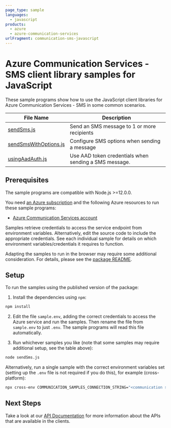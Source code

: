 ```yaml
---
page_type: sample
languages:
  - javascript
products:
  - azure
  - azure-communication-services
urlFragment: communication-sms-javascript
---
```


# Azure Communication Services - SMS client library samples for JavaScript

These sample programs show how to use the JavaScript client libraries for Azure Communication Services - SMS in some common scenarios.

| **File Name**                               | **Description**                                       |
| ------------------------------------------- | ----------------------------------------------------- |
| [sendSms.js][sendsms]                       | Send an SMS message to 1 or more recipients           |
| [sendSmsWithOptions.js][sendsmswithoptions] | Configure SMS options when sending a message          |
| [usingAadAuth.js][usingaadauth]             | Use AAD token credentials when sending a SMS message. |

## Prerequisites

The sample programs are compatible with Node.js >=12.0.0.

You need [an Azure subscription][freesub] and the following Azure resources to run these sample programs:

- [Azure Communication Services account][createinstance_azurecommunicationservicesaccount]

Samples retrieve credentials to access the service endpoint from environment variables. Alternatively, edit the source code to include the appropriate credentials. See each individual sample for details on which environment variables/credentials it requires to function.

Adapting the samples to run in the browser may require some additional consideration. For details, please see the [package README][package].

## Setup

To run the samples using the published version of the package:

1. Install the dependencies using `npm`:

```bash
npm install
```

2. Edit the file `sample.env`, adding the correct credentials to access the Azure service and run the samples. Then rename the file from `sample.env` to just `.env`. The sample programs will read this file automatically.

3. Run whichever samples you like (note that some samples may require additional setup, see the table above):

```bash
node sendSms.js
```

Alternatively, run a single sample with the correct environment variables set (setting up the `.env` file is not required if you do this), for example (cross-platform):

```bash
npx cross-env COMMUNICATION_SAMPLES_CONNECTION_STRING="<communication samples connection string>" FROM_PHONE_NUMBER="<from phone number>" AZURE_PHONE_NUMBER="<azure phone number>" TO_PHONE_NUMBERS="<to phone numbers>" AZURE_PHONE_NUMBER="<azure phone number>" node sendSms.js
```

## Next Steps

Take a look at our [API Documentation][apiref] for more information about the APIs that are available in the clients.

[sendsms]: https://github.com/Azure/azure-sdk-for-js/blob/main/sdk/communication/communication-sms/samples/v1/javascript/sendSms.js
[sendsmswithoptions]: https://github.com/Azure/azure-sdk-for-js/blob/main/sdk/communication/communication-sms/samples/v1/javascript/sendSmsWithOptions.js
[usingaadauth]: https://github.com/Azure/azure-sdk-for-js/blob/main/sdk/communication/communication-sms/samples/v1/javascript/usingAadAuth.js
[apiref]: https://docs.microsoft.com/javascript/api/@azure/communication-sms
[freesub]: https://azure.microsoft.com/free/
[createinstance_azurecommunicationservicesaccount]: https://docs.microsoft.com/azure/communication-services/quickstarts/create-communication-resource
[package]: https://github.com/Azure/azure-sdk-for-js/tree/main/sdk/communication/communication-sms/README.md
